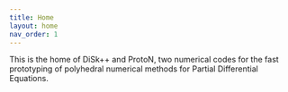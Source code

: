 ```yaml
---
title: Home
layout: home
nav_order: 1
---
```


This is the home of DiSk++ and ProtoN, two numerical codes for the fast prototyping of polyhedral numerical methods for Partial Differential Equations.


